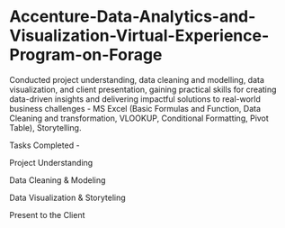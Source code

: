 # Accenture-Data-Analytics-and-Visualization-Virtual-Experience-Program-on-Forage


Conducted project understanding, data cleaning and modelling, data visualization, and client presentation, gaining practical skills for creating data-driven insights and delivering impactful solutions to real-world business challenges - MS Excel (Basic Formulas and Function, Data Cleaning and transformation, VLOOKUP, Conditional Formatting, Pivot Table), Storytelling.

Tasks Completed - 

Project Understanding

Data Cleaning & Modeling

Data Visualization & Storyteling

Present to the Client


